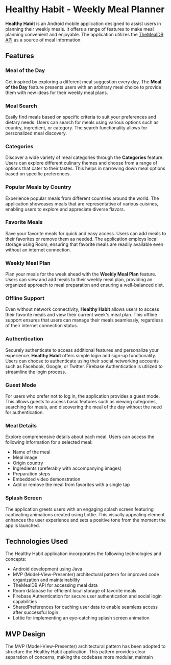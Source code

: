 # Healthy Habit - Weekly Meal Planner

**Healthy Habit** is an Android mobile application designed to assist users in planning their weekly meals. It offers a range of features to make meal planning convenient and enjoyable. The application utilizes the [TheMealDB API](https://themealdb.com/api.php) as a source of meal information. 

## Features

### Meal of the Day

Get inspired by exploring a different meal suggestion every day. The **Meal of the Day** feature presents users with an arbitrary meal choice to provide them with new ideas for their weekly meal plans.

### Meal Search

Easily find meals based on specific criteria to suit your preferences and dietary needs. Users can search for meals using various options such as country, ingredient, or category. The search functionality allows for personalized meal discovery.

### Categories

Discover a wide variety of meal categories through the **Categories** feature. Users can explore different culinary themes and choose from a range of options that cater to their tastes. This helps in narrowing down meal options based on specific preferences.

### Popular Meals by Country

Experience popular meals from different countries around the world. The application showcases meals that are representative of various cuisines, enabling users to explore and appreciate diverse flavors.

### Favorite Meals

Save your favorite meals for quick and easy access. Users can add meals to their favorites or remove them as needed. The application employs local storage using Room, ensuring that favorite meals are readily available even without an internet connection.

### Weekly Meal Plan

Plan your meals for the week ahead with the **Weekly Meal Plan** feature. Users can view and add meals to their weekly meal plan, providing an organized approach to meal preparation and ensuring a well-balanced diet.

### Offline Support

Even without network connectivity, **Healthy Habit** allows users to access their favorite meals and view their current week's meal plan. This offline support ensures that users can manage their meals seamlessly, regardless of their internet connection status.

### Authentication

Securely authenticate to access additional features and personalize your experience. **Healthy Habit** offers simple login and sign-up functionality. Users can choose to authenticate using their social networking accounts such as Facebook, Google, or Twitter. Firebase Authentication is utilized to streamline the login process.

### Guest Mode

For users who prefer not to log in, the application provides a guest mode. This allows guests to access basic features such as viewing categories, searching for meals, and discovering the meal of the day without the need for authentication.

### Meal Details

Explore comprehensive details about each meal. Users can access the following information for a selected meal:
- Name of the meal
- Meal image
- Origin country
- Ingredients (preferably with accompanying images)
- Preparation steps
- Embedded video demonstration
- Add or remove the meal from favorites with a single tap

### Splash Screen

The application greets users with an engaging splash screen featuring captivating animations created using Lottie. This visually appealing element enhances the user experience and sets a positive tone from the moment the app is launched.

## Technologies Used

The Healthy Habit application incorporates the following technologies and concepts:

- Android development using Java
- MVP (Model-View-Presenter) architectural pattern for improved code organization and maintainability
- TheMealDB API for accessing meal data
- Room database for efficient local storage of favorite meals
- Firebase Authentication for secure user authentication and social login capabilities
- SharedPreferences for caching user data to enable seamless access after successful login
- Lottie for implementing an eye-catching splash screen animation

## MVP Design

The MVP (Model-View-Presenter) architectural pattern has been adopted to structure the Healthy Habit application. This pattern provides clear separation of concerns, making the codebase more modular, maintain

